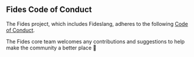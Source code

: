 ## Fides Code of Conduct

The Fides project, which includes Fideslang, adheres to the following [Code of Conduct](https://ethyca.github.io/fides/community/code_of_conduct/).

The Fides core team welcomes any contributions and suggestions to help make the community a better place 🤝
